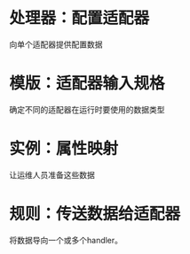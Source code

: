# 处理器：配置适配器
向单个适配器提供配置数据

# 模版：适配器输入规格
确定不同的适配器在运行时要使用的数据类型

# 实例：属性映射
让运维人员准备这些数据

# 规则：传送数据给适配器
将数据导向一个或多个handler。
